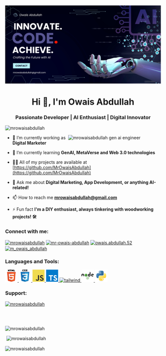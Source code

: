 ![logo](https://github.com/MrOwaisAbdullah/MrOwaisAbdullah/blob/main/Owais%20Abdullah%20Certified%20Cloud%20Applied%20GenAI%20Engineer.png)
<h1 align="center">Hi 👋, I'm Owais Abdullah</h1>
<h3 align="center">Passionate Developer | AI Enthusiast | Digital Innovator</h3>

<p align="left"> <img src="https://komarev.com/ghpvc/?username=mrowaisabdullah&label=Profile%20views&color=0e75b6&style=flat" alt="mrowaisabdullah" style="border-radius: 50;"/> </p>

<img src="[https://github.com/MrOwaisAbdullah/MrOwaisAbdullah/blob/main/coworking-male-programmer-writing-program-code.gif]" alt="mrowaisabdullah gen ai engineer" width="300" align="right">

- 🔭 I’m currently working as **Digital Marketer**

- 🌱 I’m currently learning **GenAI, MetaVerse and Web 3.0 technologies**

- 👨‍💻 All of my projects are available at [https://github.com/MrOwaisAbdullah](https://github.com/MrOwaisAbdullah)

- 💬 Ask me about **Digital Marketing, App Development, or anything AI-related!**

- 📫 How to reach me **mrowaisabdullah@gmail.com**

- ⚡ Fun fact **I'm a DIY enthusiast, always tinkering with woodworking projects! 🛠️**

<h3 align="left">Connect with me:</h3>
<p align="left">
<a href="https://twitter.com/mrowaisabdullah" target="blank"><img align="center" src="https://raw.githubusercontent.com/rahuldkjain/github-profile-readme-generator/master/src/images/icons/Social/twitter.svg" alt="mrowaisabdullah" height="30" width="40" /></a>
<a href="https://linkedin.com/in/mr-owais-abdullah" target="blank"><img align="center" src="https://raw.githubusercontent.com/rahuldkjain/github-profile-readme-generator/master/src/images/icons/Social/linked-in-alt.svg" alt="mr-owais-abdullah" height="30" width="40" /></a>
<a href="https://fb.com/owais.abdullah.52" target="blank"><img align="center" src="https://raw.githubusercontent.com/rahuldkjain/github-profile-readme-generator/master/src/images/icons/Social/facebook.svg" alt="owais.abdullah.52" height="30" width="40" /></a>
<a href="https://instagram.com/m_owais_abdullah" target="blank"><img align="center" src="https://raw.githubusercontent.com/rahuldkjain/github-profile-readme-generator/master/src/images/icons/Social/instagram.svg" alt="m_owais_abdullah" height="30" width="40" /></a>
</p>

<h3 align="left">Languages and Tools:</h3>
<p align="left">  <a href="https://www.w3.org/html/" target="_blank" rel="noreferrer"> <img src="https://raw.githubusercontent.com/devicons/devicon/master/icons/html5/html5-original-wordmark.svg" alt="html5" width="40" height="40"/> </a> <a href="https://www.w3schools.com/css/" target="_blank" rel="noreferrer"> <img src="https://raw.githubusercontent.com/devicons/devicon/master/icons/css3/css3-original-wordmark.svg" alt="css3" width="40" height="40"/> </a> <a href="https://developer.mozilla.org/en-US/docs/Web/JavaScript" target="_blank" rel="noreferrer"> <img src="https://raw.githubusercontent.com/devicons/devicon/master/icons/javascript/javascript-original.svg" alt="javascript" width="40" height="40"/> </a> <a href="https://www.typescriptlang.org/" target="_blank" rel="noreferrer"> <img src="https://raw.githubusercontent.com/devicons/devicon/master/icons/typescript/typescript-original.svg" alt="typescript" width="40" height="40"/> </a> <a href="https://tailwindcss.com/" target="_blank" rel="noreferrer"> <img src="https://www.vectorlogo.zone/logos/tailwindcss/tailwindcss-icon.svg" alt="tailwind" width="40" height="40"/> </a> <a href="https://nodejs.org" target="_blank" rel="noreferrer"> <img src="https://raw.githubusercontent.com/devicons/devicon/master/icons/nodejs/nodejs-original-wordmark.svg" alt="nodejs" width="40" height="40"/> </a> <a href="https://www.python.org" target="_blank" rel="noreferrer"> <img src="https://raw.githubusercontent.com/devicons/devicon/master/icons/python/python-original.svg" alt="python" width="40" height="40"/> </a> </p>

<h3 align="left">Support:</h3>
<p><a href="https://www.buymeacoffee.com/mrowaisabdullah"> <img align="centre" src="https://cdn.buymeacoffee.com/buttons/v2/default-yellow.png" height="50" alt="mrowaisabdullah" /></a></p><br><br>

<p><img align="centre" src="https://github-readme-stats.vercel.app/api/top-langs?username=mrowaisabdullah&show_icons=true&locale=en&layout=compact" alt="mrowaisabdullah" /></p>

<p>&nbsp;<img align="center" src="https://github-readme-stats.vercel.app/api?username=mrowaisabdullah&show_icons=true&locale=en" alt="mrowaisabdullah" /></p>

<p><img align="center" src="https://github-readme-streak-stats.herokuapp.com/?user=mrowaisabdullah&" alt="mrowaisabdullah" /></p>
